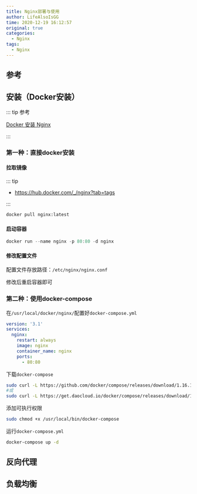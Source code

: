 ```yaml
---
title: Nginx部署与使用
author: LifeAlsoIsGG
time: 2020-12-19 16:12:57
original: true
categories: 
  - Nginx
tags: 
  - Nginx
---
```





## 参考



## 安装（Docker安装）

::: tip 参考

[Docker 安装 Nginx](https://www.runoob.com/docker/docker-install-nginx.html)

:::



### 第一种：直接docker安装



#### 拉取镜像

::: tip

- https://hub.docker.com/_/nginx?tab=tags

:::

```bash
docker pull nginx:latest
```



#### 启动容器

```java
docker run --name nginx -p 80:80 -d nginx
```



#### 修改配置文件

配置文件存放路径：`/etc/nginx/nginx.conf`

修改后重启容器即可



### 第二种：使用docker-compose



在`/usr/local/docker/nginx/`配置好`docker-compose.yml`

```yml
version: '3.1'
services:
  nginx:
    restart: always
    image: nginx
    container_name: nginx
    ports:
      - 80:80
```



下载`docker-compose`

```bash
sudo curl -L https://github.com/docker/compose/releases/download/1.16.1/docker-compose-`uname -s`-`uname -m` -o /usr/local/bin/docker-compose
#或
sudo curl -L https://get.daocloud.io/docker/compose/releases/download/1.25.1/docker-compose-`uname -s`-`uname -m` -o /usr/local/bin/docker-compose
```



添加可执行权限

```bash
sudo chmod +x /usr/local/bin/docker-compose
```



运行`docker-compose.yml`

```bash
docker-compose up -d
```











## 反向代理





## 负载均衡
